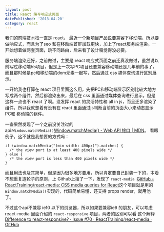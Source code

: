 ```yaml
---
layout: post
title: React 编写响应式页面
datePublished: '2018-04-20'
category: react
---
```


我们的前端技术栈一直是 react， 最近一个新项目产品说要兼容下移动端，所以要做响应式，而且为了seo 和在移动端首屏加载更快，加上了react服务端渲染。一开始想着做两套页面，跳不同路由，后来看了设计稿觉得没必要。

服务端渲染还好，之前做过，主要是 react 响应式页面之前还真没做过，虽然说以前写过移动端h5项目，但是上一次写PC项目还要兼容移动端还是几年前的事了。而且那时候是pc和移动端的dom元素一起写，然后通过 css 媒体查询进行区别展示。

一开始我也打算在 react 项目里面这么用，先把PC和移动端显示区别比较大地方写成两个组件，然后都渲染出来，最后在 css 里面通过媒体查询进行显示。但是这样一点也不 react 了啊。没发挥 react 的灵活特性和 all in js，而且还多渲染了组件，所以我就想着有没有在 react 里面通过js判断当前的页面大小来动态显示PC和 移动端的组件。

一查果然发现了一个之前没关注过的api:`Window.matchMedia()`[Window.matchMedia() - Web API 接口 | MDN](https://developer.mozilla.org/zh-CN/docs/Web/API/Window/matchMedia)。
看眼例子，这不就是我想要的方式吗：

```
if (window.matchMedia("(min-width: 400px)").matches) {
  /* the view port is at least 400 pixels wide */
} else {
  /* the view port is less than 400 pixels wide */
}
```
而且用法也及其简单，但是因为很多地方要用，所以肯定要自己封装一下的，本着不想重复造轮子的原则，上 Github上搜了一下，发现了 `react-media `[GitHub - ReactTraining/react-media: CSS media queries for React](https://github.com/ReactTraining/react-media)这个项目就是用的  `Window.matchMedia()`实现的，代码简单易懂，还支持 props render，就用他了。

不过这个api不兼容 ie10 以下的浏览器，所以如果要兼容ie9 的朋友，可以考虑 react-media 里面介绍的 `react-responsive` 项目，两者的区别可以看 这个解释[Difference to react-responsive? · Issue #70 · ReactTraining/react-media · GitHub](https://github.com/ReactTraining/react-media/issues/70#issuecomment-347774260)
